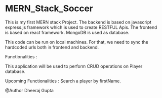# MERN_Stack_Soccer
This is my first MERN stack Project. 
The backend is based on javascript express.js framework which is used to create RESTFUL Apis. 
The frontend is based on react framework. MongoDB is used as database.

This code can be run on local machines. For that, we need to sync the hardcoded urls both in frontend and backend.

Functionalities :

This application will be used to perform CRUD operations on Player database.

Upcoming Functionalities :
Search a player by firstName.

@Author 
Dheeraj Gupta
